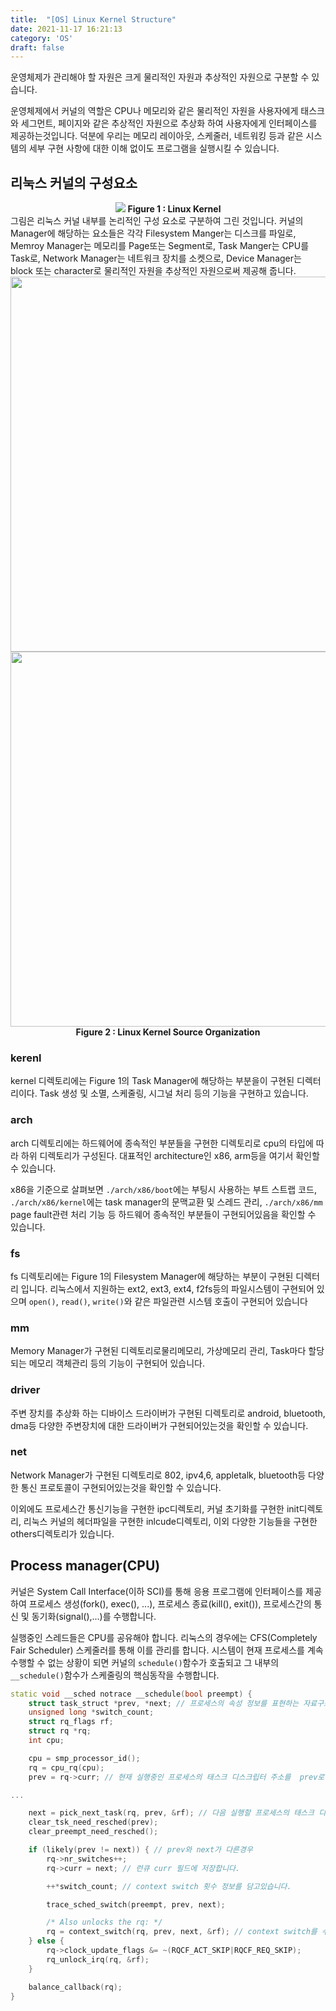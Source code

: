 ```yaml
---
title:  "[OS] Linux Kernel Structure"
date: 2021-11-17 16:21:13
category: 'OS'
draft: false
---
```


운영체제가 관리해야 할 자원은 크게 물리적인 자원과 추상적인 자원으로 구분할 수 있습니다.

운영체제에서 커널의 역할은 CPU나 메모리와 같은 물리적인 자원을 사용자에게 태스크와 세그먼트, 페이지와 같은 추상적인 자원으로 추상화 하여 사용자에게 인터페이스를 제공하는것입니다. 덕분에 우리는 메모리 레이아웃, 스케줄러, 네트워킹 등과 같은 시스템의 세부 구현 사항에 대한 이해 없이도 프로그램을 실행시킬 수 있습니다.

## 리눅스 커널의 구성요소

<div align=center>
	<img src="https://user-images.githubusercontent.com/28651727/142136168-764b3260-763b-42d5-8629-0af53dfd8a6c.png"/>
	<b>Figure 1 : Linux Kernel</b>
</div>
그림은 리눅스 커널 내부를 논리적인 구성 요소로 구분하여 그린 것입니다. 
커널의 Manager에 해당하는 요소들은 각각 Filesystem Manger는 디스크를 파일로, Memroy Manager는 메모리를 Page또는 Segment로, Task Manger는 CPU를 Task로, Network Manager는 네트워크 장치를 소켓으로, Device Manager는 block 또는 character로 물리적인 자원을 추상적인 자원으로써 제공해 줍니다.

<div align=center>
	<img src="https://linux-kernel-labs.github.io/refs/heads/master/_images/ditaa-f45246aade5ecc7cfb71f7f103a57f95fc7c2b9e.png" style="width : 600px">
	<img src="https://user-images.githubusercontent.com/28651727/142143439-9c028907-cc8b-457e-ae7d-7150913a2d8d.png" style="width : 600px">
</div>

<div align=center>
<b>Figure 2 : Linux Kernel Source Organization</b>
</div>

### kerenl
kernel 디렉토리에는 Figure 1의 Task Manager에 해당하는 부분을이 구현된 디렉터리이다. Task 생성 및 소멸, 스케줄링, 시그널 처리 등의 기능을 구현하고 있습니다.

### arch
arch 디렉토리에는 하드웨어에 종속적인 부분들을 구현한 디렉토리로 cpu의 타입에 따라 하위 디렉토리가 구성된다. 대표적인 architecture인 x86, arm등을 여기서 확인할 수 있습니다.

x86을 기준으로 살펴보면 `./arch/x86/boot`에는 부팅시 사용하는 부트 스트랩 코드, `./arch/x86/kernel`에는 task manager의 문맥교환 및 스레드 관리, `./arch/x86/mm` page fault관련 처리 기능 등 하드웨어 종속적인 부분들이 구현되어있음을 확인할 수 있습니다.

### fs
fs 디렉토리에는 Figure 1의 Filesystem Manager에 해당하는 부분이 구현된 디렉터리 입니다. 리눅스에서 지원하는 ext2, ext3, ext4, f2fs등의 파일시스템이 구현되어 있으며 `open()`, `read()`, `write()`와 같은 파일관련 시스템 호출이 구현되어 있습니다

### mm 
Memory Manager가 구현된 디렉토리로물리메모리, 가상메모리 관리, Task마다 할당되는 메모리 객체관리 등의 기능이 구현되어 있습니다.

### driver
주변 장치를 추상화 하는 디바이스 드라이버가 구현된 디렉토리로 android, bluetooth, dma등 다양한 주변장치에 대한 드라이버가 구현되어있는것을 확인할 수 있습니다.

### net
Network Manager가 구현된 디렉토리로 802, ipv4,6, appletalk, bluetooth등 다양한 통신 프로토콜이 구현되어있는것을 확인할 수 있습니다.

이외에도 프로세스간 통신기능을 구현한 ipc디렉토리, 커널 초기화를 구현한 init디렉토리, 리눅스 커널의 헤더파일을 구현한 inlcude디렉토리, 이외 다양한 기능들을 구현한 others디렉토리가 있습니다. 


## Process manager(CPU)

커널은 System Call Interface(이하 SCI)를 통해 응용 프로그램에 인터페이스를 제공하여 프로세스 생성(fork(), exec(), ...), 프로세스 종료(kill(), exit()), 프로세스간의 통신 및 동기화(signal(),...)를 수행합니다.

실행중인 스레드들은 CPU를 공유해야 합니다. 리눅스의 경우에는 CFS(Completely Fair Scheduler) 스케줄러를 통해 이를 관리를 합니다. 시스템이 현재 프로세스를 계속 수행할 수 없는 상황이 되면 커널의 `schedule()`함수가 호출되고 그 내부의 `__schedule()`함수가 스케줄링의 핵심동작을 수행합니다.

```cpp
static void __sched notrace __schedule(bool preempt) {
	struct task_struct *prev, *next; // 프로세스의 속성 정보를 표현하는 자료구조
	unsigned long *switch_count;
	struct rq_flags rf;
	struct rq *rq;
	int cpu;

	cpu = smp_processor_id();
	rq = cpu_rq(cpu);
	prev = rq->curr; // 현재 실행중인 프로세스의 태스크 디스크립터 주소를  prev로

...

	next = pick_next_task(rq, prev, &rf); // 다음 실행할 프로세스의 태스크 디스크립터 주소를 next로
	clear_tsk_need_resched(prev);
	clear_preempt_need_resched();

	if (likely(prev != next)) { // prev와 next가 다른경우
		rq->nr_switches++;
		rq->curr = next; // 런큐 curr 필드에 저장합니다.

		++*switch_count; // context switch 횟수 정보를 담고있습니다.

		trace_sched_switch(preempt, prev, next);

		/* Also unlocks the rq: */
		rq = context_switch(rq, prev, next, &rf); // context switch를 수행합니다.
	} else {
		rq->clock_update_flags &= ~(RQCF_ACT_SKIP|RQCF_REQ_SKIP);
		rq_unlock_irq(rq, &rf);
	}

	balance_callback(rq);
}
```

